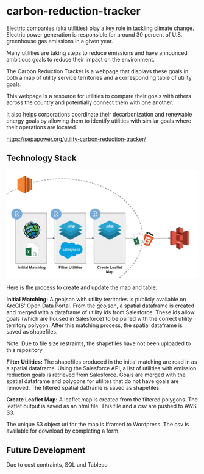 # carbon-reduction-tracker

Electric companies (aka utilities) play a key role in tackling climate change. Electric power generation is responsible for around 30 percent of U.S. greenhouse gas emissions in a given year.

Many utilities are taking steps to reduce emissions and have announced ambitious goals to reduce their impact on the environment.

The Carbon Reduction Tracker is a webpage that displays these goals in both a map of utility service territories and a corresponding table of utility goals.

This webpage is a resource for utilities to compare their goals with others across the country and potentially connect them with one another.

It also helps corporations coordinate their decarbonization and renewable energy goals by allowing them to identify utilities with similar goals where their operations are located.

https://sepapower.org/utility-carbon-reduction-tracker/

## Technology Stack
<img src= "https://github.com/JohnvanZalk/carbon-reduction-tracker/blob/master/images/technology_diagram.JPG" width="700">

Here is the process to create and update the map and table:

**Initial Matching:** A geojson with utility territories is publicly available on ArcGIS' Open Data Portal. From the geojson, a spatial dataframe is created  and merged with a dataframe of utility ids from Salesforce. These ids allow goals (which are housed in Salesforce) to be paired with the correct utility territory polygon. After this matching process, the spatial dataframe is saved as shapefiles. 

Note: Due to file size restraints, the shapefiles have not been uploaded to this repository

**Filter Utilities:** The shapefiles produced in the initial matching are read in as a spatial dataframe. Using the Salesforce API, a list of utilities with emission reduction goals is retrieved from Salesforce. Goals are merged with the spatial dataframe and polygons for utilites that do not have goals are removed. The filtered spatial datframe is saved as shapefiles.

**Create Leaflet Map:** A leaflet map is created from the filtered polygons. The leaflet output is saved as an html file. This file and a csv are pushed to AWS S3.

The unique S3 object url for the map is Iframed to Wordpress. The csv is available for download by completing a form.

## Future Development
Due to cost contraints, SQL and Tableau

